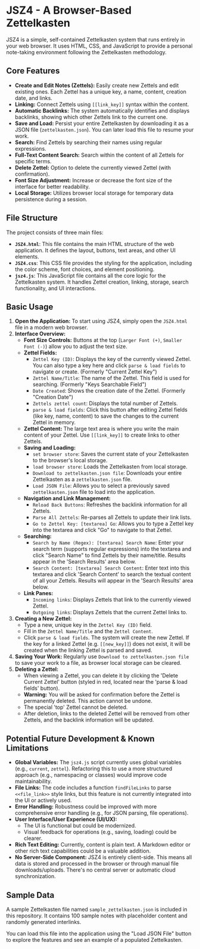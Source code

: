 # JSZ4 - A Browser-Based Zettelkasten

JSZ4 is a simple, self-contained Zettelkasten system that runs entirely in your web browser. It uses HTML, CSS, and JavaScript to provide a personal note-taking environment following the Zettelkasten methodology.

## Core Features

*   **Create and Edit Notes (Zettels):** Easily create new Zettels and edit existing ones. Each Zettel has a unique key, a name, content, creation date, and links.
*   **Linking:** Connect Zettels using `[[link_key]]` syntax within the content.
*   **Automatic Backlinks:** The system automatically identifies and displays backlinks, showing which other Zettels link to the current one.
*   **Save and Load:** Persist your entire Zettelkasten by downloading it as a JSON file (`zettelkasten.json`). You can later load this file to resume your work.
*   **Search:** Find Zettels by searching their names using regular expressions.
*   **Full-Text Content Search:** Search within the content of all Zettels for specific terms.
*   **Delete Zettel:** Option to delete the currently viewed Zettel (with confirmation).
*   **Font Size Adjustment:** Increase or decrease the font size of the interface for better readability.
*   **Local Storage:** Utilizes browser local storage for temporary data persistence during a session.

## File Structure

The project consists of three main files:

*   **`JSZ4.html`**: This file contains the main HTML structure of the web application. It defines the layout, buttons, text areas, and other UI elements.
*   **`JSZ4.css`**: This CSS file provides the styling for the application, including the color scheme, font choices, and element positioning.
*   **`jsz4.js`**: This JavaScript file contains all the core logic for the Zettelkasten system. It handles Zettel creation, linking, storage, search functionality, and UI interactions.

## Basic Usage

1.  **Open the Application:** To start using JSZ4, simply open the `JSZ4.html` file in a modern web browser.
2.  **Interface Overview:**
    *   **Font Size Controls:** Buttons at the top (`Larger Font (+)`, `Smaller Font (-)`) allow you to adjust the text size.
    *   **Zettel Fields:**
        *   `Zettel Key (ID)`: Displays the key of the currently viewed Zettel. You can also type a key here and click `parse & load fields` to navigate or create. (Formerly "Current Zettel Key")
        *   `Zettel Name/Title`: The name of the Zettel. This field is used for searching. (Formerly "Keys Searchable Field")
        *   `Date Created`: Shows the creation date of the Zettel. (Formerly "Creation Date")
        *   `Zettels zettel count`: Displays the total number of Zettels.
        *   `parse & load fields`: Click this button after editing Zettel fields (like key, name, content) to save the changes to the current Zettel in memory.
    *   **Zettel Content:** The large text area is where you write the main content of your Zettel. Use `[[link_key]]` to create links to other Zettels.
    *   **Saving and Loading:**
        *   `set browser store`: Saves the current state of your Zettelkasten to the browser's local storage.
        *   `load browser store`: Loads the Zettelkasten from local storage.
        *   `Download to zettelkasten.json file`: Downloads your entire Zettelkasten as a `zettelkasten.json` file.
        *   `Load JSON File`: Allows you to select a previously saved `zettelkasten.json` file to load into the application.
    *   **Navigation and Link Management:**
        *   `Reload Back Buttons`: Refreshes the backlink information for all Zettels.
        *   `Parse All Zettels`: Re-parses all Zettels to update their link lists.
        *   `Go to Zettel Key: [textarea] Go`: Allows you to type a Zettel key into the textarea and click "Go" to navigate to that Zettel.
    *   **Searching:**
        *   `Search by Name (Regex): [textarea] Search Name`: Enter your search term (supports regular expressions) into the textarea and click "Search Name" to find Zettels by their name/title. Results appear in the 'Search Results' area below.
        *   `Search Content: [textarea] Search Content`: Enter text into this textarea and click 'Search Content' to search the textual content of all your Zettels. Results will appear in the 'Search Results' area below.
    *   **Link Panes:**
        *   `Incoming links`: Displays Zettels that link to the currently viewed Zettel.
        *   `Outgoing links`: Displays Zettels that the current Zettel links to.
3.  **Creating a New Zettel:**
    *   Type a new, unique key in the `Zettel Key (ID)` field.
    *   Fill in the `Zettel Name/Title` and the `Zettel Content`.
    *   Click `parse & load fields`. The system will create the new Zettel. If the key for a linked Zettel (e.g. `[[new_key]]`) does not exist, it will be created when the linking Zettel is parsed and saved.
4.  **Saving Your Work:** Regularly use `Download to zettelkasten.json file` to save your work to a file, as browser local storage can be cleared.
5.  **Deleting a Zettel:**
    *   When viewing a Zettel, you can delete it by clicking the 'Delete Current Zettel' button (styled in red, located near the 'parse & load fields' button).
    *   **Warning:** You will be asked for confirmation before the Zettel is permanently deleted. This action cannot be undone.
    *   The special 'top' Zettel cannot be deleted.
    *   After deletion, links to the deleted Zettel will be removed from other Zettels, and the backlink information will be updated.

## Potential Future Development & Known Limitations

*   **Global Variables:** The `jsz4.js` script currently uses global variables (e.g., `current`, `zettel`). Refactoring this to use a more structured approach (e.g., namespacing or classes) would improve code maintainability.
*   **File Links:** The code includes a function `findFileLinks` to parse `<<file_link>>` style links, but this feature is not currently integrated into the UI or actively used.
*   **Error Handling:** Robustness could be improved with more comprehensive error handling (e.g., for JSON parsing, file operations).
*   **User Interface/User Experience (UI/UX):**
    *   The UI is functional but could be modernized.
    *   Visual feedback for operations (e.g., saving, loading) could be clearer.
*   **Rich Text Editing:** Currently, content is plain text. A Markdown editor or other rich text capabilities could be a valuable addition.
*   **No Server-Side Component:** JSZ4 is entirely client-side. This means all data is stored and processed in the browser or through manual file downloads/uploads. There's no central server or automatic cloud synchronization.

## Sample Data

A sample Zettelkasten file named `sample_zettelkasten.json` is included in this repository. It contains 100 sample notes with placeholder content and randomly generated interlinks.

You can load this file into the application using the "Load JSON File" button to explore the features and see an example of a populated Zettelkasten.
